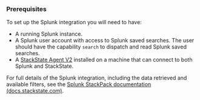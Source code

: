 ### Prerequisites

To set up the Splunk integration you will need to have:

* A running Splunk instance.
* A Splunk user account with access to Splunk saved searches. The user should have the capability `search` to dispatch and read Splunk saved searches.
* A [StackState Agent V2](/#/stackpacks/stackstate-agent-v2/) installed on a machine that can connect to both Splunk and StackState.

For full details of the Splunk integration, including the data retrieved and available filters, see the [Splunk StackPack documentation \(docs.stackstate.com\)](https://l.stackstate.com/ui-splunk-stackpack-docs).
